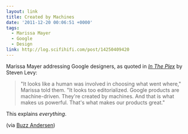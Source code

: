 ```yaml
---
layout: link
title: Created by Machines
date: '2011-12-20 00:06:51 +0000'
tags:
  - Marissa Mayer
  - Google
  - Design
link: http://log.scifihifi.com/post/14250409420
---
```

Marissa Mayer addressing Google designers, as quoted in <cite>[In The Plex][1]</cite> by Steven Levy:

> "It looks like a human was involved in choosing what went where," Marissa told them. "It looks too editorialized. Google products are machine-driven. They're created by machines. And that is what makes us powerful. That's what makes our products great."

This explains *everything*.

(via [Buzz Andersen][2])

[1]: http://www.amazon.co.uk/dp/1416596585
[2]: http://log.scifihifi.com/post/14250409420

